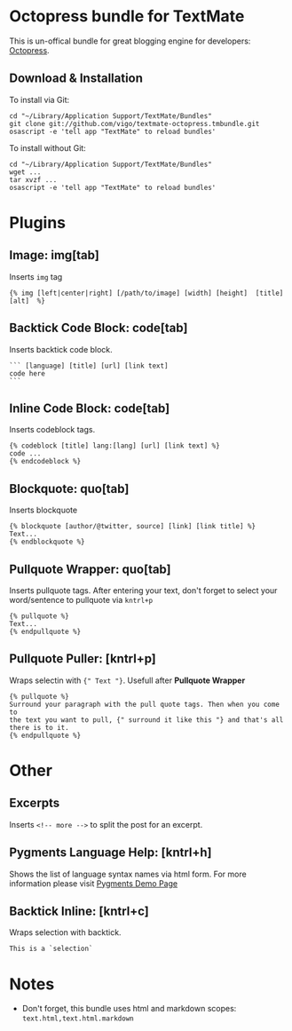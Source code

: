 # Octopress bundle for TextMate

This is un-offical bundle for great blogging engine for developers: 
[Octopress](http://octopress.org/).

## Download & Installation
To install via Git:

    cd "~/Library/Application Support/TextMate/Bundles"
    git clone git://github.com/vigo/textmate-octopress.tmbundle.git
    osascript -e 'tell app "TextMate" to reload bundles'

To install without Git:

    cd "~/Library/Application Support/TextMate/Bundles"
    wget ...
    tar xvzf ...
    osascript -e 'tell app "TextMate" to reload bundles'

# Plugins
## Image: img[tab]
Inserts `img` tag

    {% img [left|center|right] [/path/to/image] [width] [height]  [title] [alt]  %}

## Backtick Code Block: code[tab]
Inserts backtick code block.

    ``` [language] [title] [url] [link text]
    code here
    ```

## Inline Code Block: code[tab]
Inserts codeblock tags.

    {% codeblock [title] lang:[lang] [url] [link text] %}
    code ...
    {% endcodeblock %}

## Blockquote: quo[tab]
Inserts blockquote

    {% blockquote [author/@twitter, source] [link] [link title] %}
    Text...
    {% endblockquote %}

## Pullquote Wrapper: quo[tab]
Inserts pullquote tags. After entering your text, don't forget to select your
word/sentence to pullquote via `kntrl+p`

    {% pullquote %}
    Text...
    {% endpullquote %}

## Pullquote Puller: [kntrl+p]
Wraps selectin with `{" Text "}`. Usefull after **Pullquote Wrapper**

    {% pullquote %}
    Surround your paragraph with the pull quote tags. Then when you come to
    the text you want to pull, {" surround it like this "} and that's all there is to it.
    {% endpullquote %}    

# Other

## Excerpts
Inserts `<!-- more -->` to split the post for an excerpt.


## Pygments Language Help: [kntrl+h]
Shows the list of language syntax names via html form. For more information 
please visit [Pygments Demo Page](http://pygments.org/demo/)

## Backtick Inline: [kntrl+c]
Wraps selection with backtick.

    This is a `selection`


# Notes

* Don't forget, this bundle uses html and markdown scopes: `text.html,text.html.markdown`

